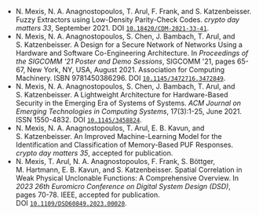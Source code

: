 - N. Mexis, N. A. Anagnostopoulos, T. Arul, F. Frank, and S. Katzenbeisser. Fuzzy Extractors using Low-Density Parity-Check Codes. *crypto day matters 33*, September 2021. DOI [`10.18420/CDM-2021-33-41`](https://doi.org/10.18420/CDM-2021-33-41).
- N. Mexis, N. A. Anagnostopoulos, S. Chen, J. Bambach, T. Arul, and S. Katzenbeisser. A Design for a Secure Network of Networks Using a Hardware and Software Co-Engineering Architecture. In *Proceedings of the SIGCOMM \'21 Poster and Demo Sessions*, SIGCOMM \'21, pages 65-67, New York, NY, USA, August 2021. Association for Computing Machinery. ISBN 9781450386296. DOI [`10.1145/3472716.3472849`](https://doi.org/10.1145/3472716.3472849).
- N. Mexis, N. A. Anagnostopoulos, S. Chen, J. Bambach, T. Arul, and S. Katzenbeisser. A Lightweight Architecture for Hardware-Based Security in the Emerging Era of Systems of Systems. *ACM Journal on Emerging Technologies in Computing Systems*, 17(3):1-25, June 2021. ISSN 1550-4832. DOI [`10.1145/3458824`](https://doi.org/10.1145/3458824).
- N. Mexis, N. A. Anagnostopoulos, T. Arul, E. B. Kavun, and S. Katzenbeisser. An Improved Machine-Learning Model for the Identification and Classification of Memory-Based PUF Responses. *crypto day matters 35*, accepted for publication.
- N. Mexis, T. Arul, N. A. Anagnostopoulos, F. Frank, S. Böttger, M. Hartmann, E. B. Kavun, and S. Katzenbeisser. Spatial Correlation in Weak Physical Unclonable Functions: A Comprehensive Overview. In *2023 26th Euromicro Conference on Digital System Design (DSD)*, pages 70-78. IEEE, accepted for publication. DOI [`10.1109/DSD60849.2023.00020`](https://doi.org/10.1109/DSD60849.2023.00020).